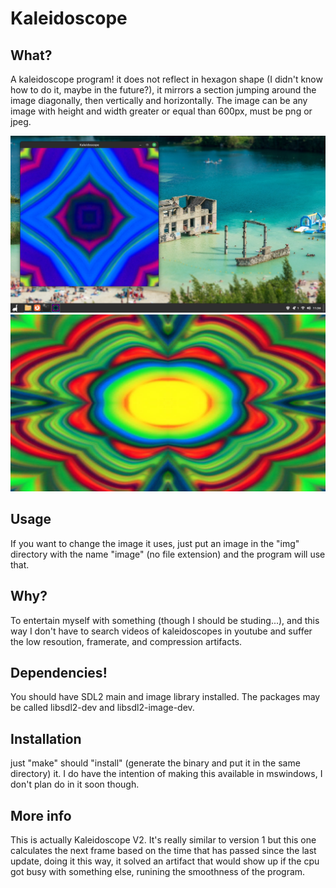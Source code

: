 # Kaleidoscope
## What?
A kaleidoscope program! it does not reflect in hexagon shape (I didn't know how to do it, maybe in the future?), it mirrors a section jumping around the image diagonally, then vertically and horizontally. The image can be any image with height and width greater or equal than 600px, must be png or jpeg.

![image1](./img/readme1.png)
![image2](./img/readme2.png)

## Usage
If you want to change the image it uses, just put an image in the "img" directory with the name "image" (no file extension) and the program will use that.

## Why?
To entertain myself with something (though I should be studing...), and this way I don't have to search videos of kaleidoscopes in youtube and suffer the low resoution, framerate, and compression artifacts.

## Dependencies!
You should have SDL2 main and image library installed. The packages may be called libsdl2-dev and libsdl2-image-dev.

## Installation
just "make" should "install" (generate the binary and put it in the same directory) it. I do have the intention of making this available in mswindows, I don't plan do in it soon though.

## More info
This is actually Kaleidoscope V2. It's really similar to version 1 but this one calculates the next frame based on the time that has passed since the last update, doing it this way, it solved an artifact that would show up if the cpu got busy with something else, runining the smoothness of the program.


